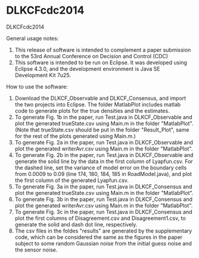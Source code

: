 DLKCFcdc2014
============

DLKCFcdc2014


General usage notes:

1. This release of software is intended to complement a paper submission to the 53rd Annual Conference on Decision and Control (CDC)
2. This software is intended to be run on Eclipse. It was developed using Eclipse 4.3.0, and the development environment is Java SE Development Kit 7u25.

How to use the software:

1. Download the DLKCF\_Observable and DLKCF\_Consensus, and import the two projects into Eclipse. The folder MatlabPlot includes matlab code to generate plots for the true densities and the estimates.
2. To generate Fig. 1b in the paper, run Test.java in DLKCF\_Observable and plot the generated trueState.csv using Main.m in the folder "MatlabPlot". (Note that trueState.csv should be put in the folder "Result\_Plot", same for the rest of the plots generated using Main.m.)
3. To generate Fig. 2a in the paper, run Test.java in DLKCF\_Observable and plot the generated writerAvr.csv using Main.m in the folder "MatlabPlot". 
4. To generate Fig. 2b in the paper, run Test.java in DLKCF\_Observable and generate the solid line by the data in the first column of  Lyapfun.csv. For the dashed line, set the variance of model error on the boundary cells from 0.0009 to 0.09 (line 174, 180, 184, 185 in RoadModel.java), and plot the first column of the generated Lyapfun.csv.
5. To generate Fig. 3a in the paper, run Test.java in DLKCF\_Consensus and plot the generated trueState.csv using Main.m in the folder "MatlabPlot". 
6. To generate Fig. 3b in the paper, run Test.java in DLKCF\_Consensus and plot the generated writerAvr.csv using Main.m in the folder "MatlabPlot". 
7. To generate Fig. 3c in the paper, run Test.java in DLKCF\_Consensus and plot the first columns of Disagreement.csv and Disagreement1.csv, to generate the solid and dash dot line, respectively.
8. The csv files in the foldes "results" are generated by the supplementary code, which can be considered the same as the figures in the paper subject to some random Gaussian noise from the initial guess noise and the sensor noise.
